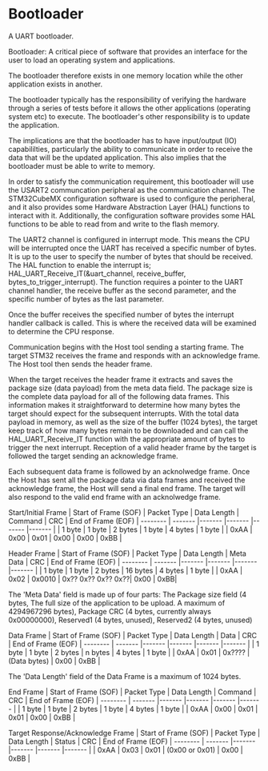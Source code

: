 # Bootloader
A UART bootloader.

Bootloader: A critical piece of software that provides an interface for the user to load an operating system and applications.

The bootloader therefore exists in one memory location while the other application exists in another.

The bootloader typically has the responsibility of verifying the hardware through a series of tests before it allows the other applications (operating system etc) to execute.
The bootloader's other responsibility is to update the application. 

The implications are that the bootloader has to have input/output (IO) capabililties, particularly the ability to communicate in order to receive the data that will be the updated application.  This also implies that the bootloader must be able to write to memory.  

In order to satisfy the communication requirement, this bootloader will use the USART2 communcation peripheral as the communication channel.  The STM32CubeMX configuration software is used to configure the peripheral, and it also provides some Hardware Abstraction Layer (HAL) functions to interact with it.  Additionally, the configuration software provides some HAL functions to be able to read from and write to the flash memory.

The UART2 channel is configured in interrupt mode.  This means the CPU will be interrupted once the UART has received a specific number of bytes.  It is up to the user to specify the number of bytes that should be received. The HAL function to enable the interrupt is; HAL_UART_Receive_IT(&uart_channel, receive_buffer, bytes_to_trigger_interrupt).  The function requires a pointer to the UART channel handler, the receive buffer as the second parameter, and the specific number of bytes as the last parameter.  

Once the buffer receives the specified number of bytes the interrupt handler callback is called.  This is where the received data will be examined to determine the CPU response.  

Communication begins with the Host tool sending a starting frame.  The target STM32 receives the frame and responds with an acknowledge frame.  The Host tool then sends the header frame.

When the target receives the header frame it extracts and saves the package size (data payload) from the meta data field. The package size is the complete data payload for all of the following data frames.  This information makes it straightforward to determine how many bytes the target should expect for the subsequent interrupts.  With the total data payload in memory, as well as the size of the buffer (1024 bytes), the target keep track of how many bytes remain to be downloaded and can call the HAL_UART_Receive_IT function with the appropriate amount of bytes to trigger the next interrupt.  Reception of a valid header frame by the target is followed the target sending an acknowledge frame.

Each subsequent data frame is followed by an acknolwedge frame.  Once the Host has sent all the package data via data frames and received the acknowledge frame, the Host will send a final end frame.  The target will also respond to the valid end frame with an acknolwedge frame.

Start/Initial Frame
| Start of Frame (SOF) | Packet Type | Data Length | Command | CRC | End of Frame (EOF)
| -------- | ------- |------- |------- |------- |------- |
| 1 byte | 1 byte | 2 bytes | 1 byte | 4 bytes | 1 byte |
| 0xAA | 0x00 | 0x01 | 0x00 | 0x00 | 0xBB |


Header Frame
| Start of Frame (SOF) | Packet Type | Data Length | Meta Data | CRC | End of Frame (EOF)
| -------- | ------- |------- |------- |------- |------- |
| 1 byte | 1 byte | 2 bytes | 16 bytes | 4 bytes | 1 byte |
| 0xAA | 0x02 | 0x0010 | 0x?? 0x?? 0x?? 0x??| 0x00 | 0xBB|

The 'Meta Data' field is made up of four parts: 
The Package size field (4 bytes, The full size of the application to be upload. A maximum of 4294967296 bytes),
Package CRC (4 bytes, currently always 0x00000000),
Reserved1 (4 bytes, unused),
Reserved2 (4 bytes, unused)

Data Frame
| Start of Frame (SOF) | Packet Type | Data Length | Data | CRC | End of Frame (EOF)
| -------- | ------- |------- |------- |------- |------- |
| 1 byte | 1 byte | 2 bytes | n bytes | 4 bytes | 1 byte |
| 0xAA | 0x01 | 0x???? | (Data bytes) | 0x00 | 0xBB |

The 'Data Length' field of the Data Frame is a maximum of 1024 bytes.

End Frame
| Start of Frame (SOF) | Packet Type | Data Length | Command | CRC | End of Frame (EOF)
| -------- | ------- |------- |------- |------- |------- |
| 1 byte | 1 byte | 2 bytes | 1 byte | 4 bytes | 1 byte |
| 0xAA | 0x00 | 0x01 | 0x01 | 0x00 | 0xBB |

Target Response/Acknowledge Frame
| Start of Frame (SOF) | Packet Type | Data Length | Status | CRC | End of Frame (EOF)
| -------- | ------- |------- |------- |------- |------- |
| 0xAA | 0x03 | 0x01 | (0x00 or 0x01) | 0x00 | 0xBB |
